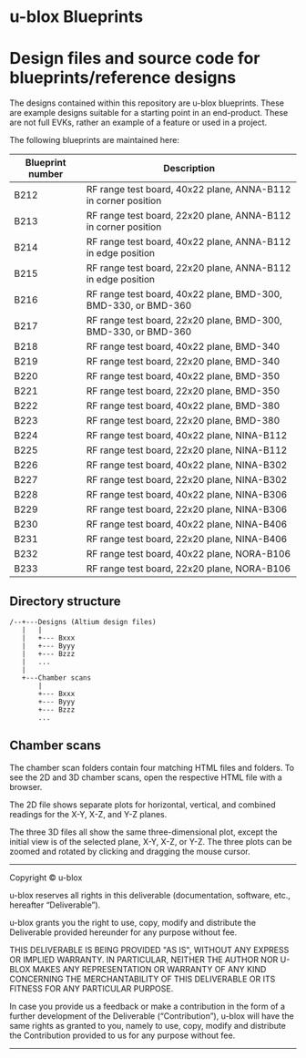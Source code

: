 # u-blox Blueprints

Design files and source code for blueprints/reference designs
================================================================================

The designs contained within this repository are u-blox blueprints. These are
example designs suitable for a starting point in an end-product. These are
not full EVKs, rather an example of a feature or used in a project.

The following blueprints are maintained here:

|Blueprint number | Description                                                    |
|-----------------|----------------------------------------------------------------|
| B212            | RF range test board, 40x22 plane, ANNA-B112 in corner position |
| B213            | RF range test board, 22x20 plane, ANNA-B112 in corner position |
| B214            | RF range test board, 40x22 plane, ANNA-B112 in edge position   |
| B215            | RF range test board, 22x20 plane, ANNA-B112 in edge position   |
| B216            | RF range test board, 40x22 plane, BMD-300, BMD-330, or BMD-360 |
| B217            | RF range test board, 22x20 plane, BMD-300, BMD-330, or BMD-360 |
| B218            | RF range test board, 40x22 plane, BMD-340                      |
| B219            | RF range test board, 22x20 plane, BMD-340                      |
| B220            | RF range test board, 40x22 plane, BMD-350                      |
| B221            | RF range test board, 22x20 plane, BMD-350                      |
| B222            | RF range test board, 40x22 plane, BMD-380                      |
| B223            | RF range test board, 22x20 plane, BMD-380                      |
| B224            | RF range test board, 40x22 plane, NINA-B112                    |
| B225            | RF range test board, 22x20 plane, NINA-B112                    |
| B226            | RF range test board, 40x22 plane, NINA-B302                    |
| B227            | RF range test board, 22x20 plane, NINA-B302                    |
| B228            | RF range test board, 40x22 plane, NINA-B306                    |
| B229            | RF range test board, 22x20 plane, NINA-B306                    |
| B230            | RF range test board, 40x22 plane, NINA-B406                    |
| B231            | RF range test board, 22x20 plane, NINA-B406                    |
| B232            | RF range test board, 40x22 plane, NORA-B106                    |
| B233            | RF range test board, 22x20 plane, NORA-B106                    |

Directory structure
---------------------------------------------------------------------------------
```
/--+---Designs (Altium design files)
   |   |
   |   +--- Bxxx
   |   +--- Byyy
   |   +--- Bzzz
   |   ...
   |
   +---Chamber scans
       |
       +--- Bxxx
       +--- Byyy
       +--- Bzzz
       ...
```

Chamber scans
---------------------------------------------------------------------------------
The chamber scan folders contain four matching HTML files and folders. To see the
2D and 3D chamber scans, open the respective HTML file with a browser. 

The 2D file shows separate plots for horizontal, vertical, and combined readings
for the X-Y, X-Z, and Y-Z planes. 

The three 3D files all show the same three-dimensional plot, except the initial
view is of the selected plane, X-Y, X-Z, or Y-Z. The three plots can be zoomed
and rotated by clicking and dragging the mouse cursor.

---------------------------------------------------------------------------------
Copyright © u-blox

u-blox reserves all rights in this deliverable (documentation, software, etc.,
hereafter “Deliverable”).

u-blox grants you the right to use, copy, modify and distribute the Deliverable
provided hereunder for any purpose without fee.

THIS DELIVERABLE IS BEING PROVIDED "AS IS", WITHOUT ANY EXPRESS OR IMPLIED
WARRANTY. IN PARTICULAR, NEITHER THE AUTHOR NOR U-BLOX MAKES ANY REPRESENTATION
OR WARRANTY OF ANY KIND CONCERNING THE MERCHANTABILITY OF THIS DELIVERABLE
OR ITS FITNESS FOR ANY PARTICULAR PURPOSE.

In case you provide us a feedback or make a contribution in the form of a
further development of the Deliverable (“Contribution”), u-blox will have the
same rights as granted to you, namely to use, copy, modify and distribute the
Contribution provided to us for any purpose without fee.

-------------------------------------------------------------------------------
